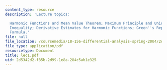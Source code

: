 ```yaml
---
content_type: resource
description: 'Lecture topics:

  Harmonic Functions and Mean Value Theorem; Maximum Principle and Uniqueness; Harnack
  Inequality; Derivative Estimates for Harmonic Functions; Green''s Representation
  Formula.'
file: null
file_location: /coursemedia/18-156-differential-analysis-spring-2004/2d5342d2f35b2d991e8a284c5ab1e325_lec1.pdf
file_type: application/pdf
resourcetype: Document
title: lec1.pdf
uid: 2d5342d2-f35b-2d99-1e8a-284c5ab1e325
---
```

